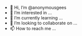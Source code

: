 - 👋 Hi, I’m @anonymousgees
- 👀 I’m interested in ...
- 🌱 I’m currently learning ...
- 💞️ I’m looking to collaborate on ...
- 📫 How to reach me ...

<!---
anonymousgees/anonymousgees is a ✨ special ✨ repository because its `README.md` (this file) appears on your GitHub profile.
You can click the Preview link to take a look at your changes.
--->
